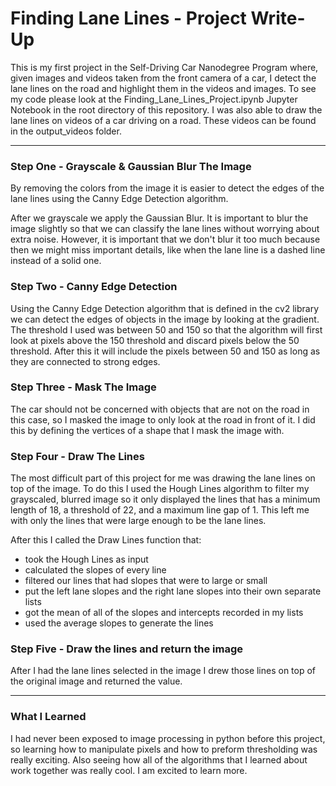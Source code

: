 # Finding Lane Lines - Project Write-Up

This is my first project in the Self-Driving Car Nanodegree Program where, given images and videos taken from the front camera of a car, I detect the lane lines on the road and highlight them in the videos and images. To see my code please look at the Finding_Lane_Lines_Project.ipynb Jupyter Notebook in the root directory of this repository. I was also able to draw the lane lines on videos of a car driving on a road. These videos can be found in the output_videos folder.

***

### Step One - Grayscale & Gaussian Blur The Image

By removing the colors from the image it is easier to detect the edges of the lane lines using the Canny Edge Detection algorithm.

After we grayscale we apply the Gaussian Blur. It is important to blur the image slightly so that we can classify the lane lines without worrying about extra noise. However, it is important that we don't blur it too much because then we might miss important details, like when the lane line is a dashed line instead of a solid one.

### Step Two - Canny Edge Detection

Using the Canny Edge Detection algorithm that is defined in the cv2 library we can detect the edges of objects in the image by looking at the gradient. The threshold I used was between 50 and 150 so that the algorithm will first look at pixels above the 150 threshold and discard pixels below the 50 threshold. After this it will include the pixels between 50 and 150 as long as they are connected to strong edges.

### Step Three - Mask The Image

The car should not be concerned with objects that are not on the road in this case, so I masked the image to only look at the road in front of it. I did this by defining the vertices of a shape that I mask the image with.

### Step Four - Draw The Lines

The most difficult part of this project for me was drawing the lane lines on top of the image. To do this I used the Hough Lines algorithm to filter my grayscaled, blurred image so it only displayed the lines that has a minimum length of 18, a threshold of 22, and a maximum line gap of 1. This left me with only the lines that were large enough to be the lane lines.

After this I called the Draw Lines function that:

- took the Hough Lines as input
- calculated the slopes of every line
- filtered our lines that had slopes that were to large or small
- put the left lane slopes and the right lane slopes into their own separate lists
- got the mean of all of the slopes and intercepts recorded in my lists
- used the average slopes to generate the lines

### Step Five - Draw the lines and return the image

After I had the lane lines selected in the image I drew those lines on top of the original image and returned the value.

***

### What I Learned

I had never been exposed to image processing in python before this project, so learning how to manipulate pixels and how to preform thresholding was really exciting. Also seeing how all of the algorithms that I learned about work together was really cool. I am excited to learn more.
